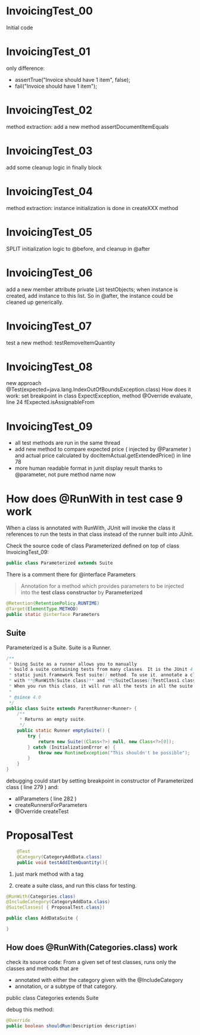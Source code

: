 # InvoicingTest_00

Initial code

# InvoicingTest_01

only difference:

* assertTrue("Invoice should have 1 item", false);
* fail("Invoice should have 1 item"); 

# InvoicingTest_02

method extraction: add a new method assertDocumentItemEquals

# InvoicingTest_03

add some cleanup logic in finally block

# InvoicingTest_04

method extraction: instance initialization is done in createXXX method

# InvoicingTest_05

SPLIT initialization logic to @before, and cleanup in @after

# InvoicingTest_06

add a new member attribute private List<Object> testObjects;
when instance is created, add instance to this list. So in @after, the instance could be 
cleaned up generically.

# InvoicingTest_07
test a new method: testRemoveItemQuantity

# InvoicingTest_08
new approach @Test(expected=java.lang.IndexOutOfBoundsException.class)
How does it work:
set breakpoint in class ExpectException, method @Override evaluate, line 24 fExpected.isAssignableFrom

# InvoicingTest_09

* all test methods are run in the same thread
* add new method to compare expected price ( injected by @Parameter ) and actual price 
calculated by docItemActual.getExtendedPrice() in line 78 
* more human readable format in junit display result thanks to @parameter, not pure method name now

# How does @RunWith in test case 9 work

When a class is annotated with RunWith, JUnit will invoke the class it references to run the
tests in that class instead of the runner built into JUnit.
 
Check the source code of class Parameterized defined on top of class InvoicingTest_09:
```Java
public class Parameterized extends Suite
```

There is a comment there for @interface Parameters

> Annotation for a method which provides parameters to be injected into the **test class constructor** 
by **Parameterized**

```Java
@Retention(RetentionPolicy.RUNTIME)
@Target(ElementType.METHOD)
public static @interface Parameters
```

## Suite

Parameterized is a Suite. Suite is a Runner.

```Java
/**
 * Using Suite as a runner allows you to manually
 * build a suite containing tests from many classes. It is the JUnit 4 equivalent of the JUnit 3.8.x
 * static junit.framework.Test suite() method. To use it, annotate a class
 * with **@RunWith(Suite.class)** and **@SuiteClasses({TestClass1.class, ...})**.
 * When you run this class, it will run all the tests in all the suite classes.
 *
 * @since 4.0
 */
public class Suite extends ParentRunner<Runner> {
    /**
     * Returns an empty suite.
     */
    public static Runner emptySuite() {
        try {
            return new Suite((Class<?>) null, new Class<?>[0]);
        } catch (InitializationError e) {
            throw new RuntimeException("This shouldn't be possible");
        }
    }
}
```
debugging could start by setting breakpoint in constructor of Parameterized class ( line 279 ) and:

* allParameters ( line 282 )
* createRunnersForParameters
* @Override createTest

# ProposalTest 

```Java
	@Test
	@Category(CategoryAddData.class)
	public void testAddItemQuantity(){ 
```
1. just mark method with a tag

2. create a suite class, and run this class for testing.

```Java
@RunWith(Categories.class)  
@IncludeCategory(CategoryAddData.class)  
@SuiteClasses( { ProposalTest.class}) 

public class AddDataSuite {

}
```

## How does @RunWith(Categories.class) work

check its source code:
From a given set of test classes, runs only the classes and methods that are
 * annotated with either the category given with the @IncludeCategory
 * annotation, or a subtype of that category.
 
 public class Categories extends Suite
 
 debug this method:
 ```Java
 @Override
 public boolean shouldRun(Description description) 
 ```
 
        
 
